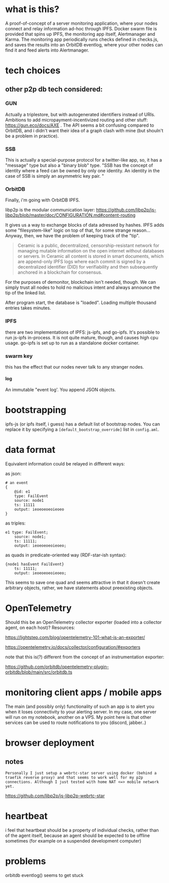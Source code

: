 # what is this?
A proof-of-concept of a server monitoring application, where your nodes connect and relay information ad-hoc through IPFS. Docker swarm file is provided that spins up IPFS, the monitoring app itself, Alertmanager and Karma. The monitoring app periodically runs checks defined in checks.js, and saves the results into an OrbitDB eventlog, where your other nodes can find it and feed alerts into Alertmanager.


# tech choices

## other p2p db tech considered:
### GUN
Actually a triplestore, but with autogenerated identifiers instead of URIs. Ambitions to add micropayment-incentivized routing and other stuff: https://gun.eco/docs/AXE . The API seems a bit confusing compared to OrbitDB, and i didn't want their idea of a graph clash with mine (but shouln't be a problem in practice).


### SSB
This is actually a special-purpose protocol for a twitter-like app, so, it has a "message" type but also a "binary blob" type. 
"SSB has the concept of identity where a feed can be owned by only one identity. An identity in the case of SSB is simply an asymmetric key pair. "

### OrbitDB
Finally, i'm going with OrbitDB IPFS. 

libp2p is the modular communication layer: https://github.com/libp2p/js-libp2p/blob/master/doc/CONFIGURATION.md#content-routing

It gives us a way to exchange blocks of data adressed by hashes. IPFS adds some "filesystem-like" logic on top of that, for some strange reason... Anyway, then, we have the problem of keeping track of the "tip". 
> Ceramic is a public, decentralized, censorship-resistant network for managing mutable information on the open internet without databases or servers. In Ceramic all content is stored in smart documents, which are append-only IPFS logs where each commit is signed by a decentralized identifier (DID) for verifiability and then subsequently anchored in a blockchain for consensus.

For the purposes of demonitor, blockchain isn't needed, though. We can simply trust all nodes to hold no malicious intent and always announce the tip of the linked list.

After program start, the database is "loaded". Loading multiple thousand entries takes minutes.  

### IPFS
there are two implementations of IPFS: js-ipfs, and go-ipfs. It's possible to run js-ipfs in-process. It is not quite mature, though, and causes high cpu usage. go-ipfs is set up to run as a standalone docker container. 


### swarm key
this has the effect that our nodes never talk to any stranger nodes. 

#### log
An immutable "event log'. You append JSON objects.


# bootstrapping

ipfs-js (or ipfs itself, i guess) has a default list of bootstrap nodes. You can replace it by specifying a `[default_bootstrap_override]` list in `config.aml`.




# data format

Equivalent information could be relayed in different ways:

as json:
```
# an event
{
	@id: e1
	type: FailEvent
	source: node1
	ts: 11111
	output: ieoeoeoeoieoeo
}
```
as triples:
```
e1 type: FailEvent;
	source: node1;
	ts: 11111;
	output: ieoeoeoeoieoeo;
```
as quads in predicate-oriented way (RDF-star-ish syntax):
```
{node1 hasEvent FailEvent}
	ts: 11111;
	output: ieoeoeoeoieoeo;
```
This seems to save one quad and seems attractive in that it doesn't create arbitrary objects, rather, we have statements about preexisting objects. 



# OpenTelemetry

Should this be an OpenTelemetry collector exporter (loaded into a collector agent, on each host)? Resources:

https://lightstep.com/blog/opentelemetry-101-what-is-an-exporter/

https://opentelemetry.io/docs/collector/configuration/#exporters



note that this is(?) different from the concept of an instrumentation exporter:
	
https://github.com/orbitdb/opentelemetry-plugin-orbitdb/blob/main/src/orbitdb.ts




# monitoring client apps / mobile apps

The main (and possibly only) functionality of such an app is to alert you when it loses connectivity to your alerting server. In my case, one server will run on my notebook, another on a VPS. My point here is that other services can be used to route notifications to you (discord, jabber..)



# browser deployment
## notes
```
Personally I just setup a webrtc-star server using docker (behind a traefik reverse proxy) and that seems to work well for my p2p connections. Although I just tested with home NAT <=> mobile network yet.
```
https://github.com/libp2p/js-libp2p-webrtc-star




# heartbeat
i feel that heartbeat should be a property of individual checks, rather than of the agent itself, because an agent should be expected to be offline sometimes (for example on a suspended development computer) 


# problems
orbitdb eventlog() seems to get stuck
